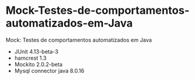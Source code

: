 # Mock-Testes-de-comportamentos-automatizados-em-Java
Mock: Testes de comportamentos automatizados em Java
- JUnit 4.13-beta-3
- hamcrest 1.3
- Mockito 2.0.2-beta
- Mysql connector java 8.0.16
